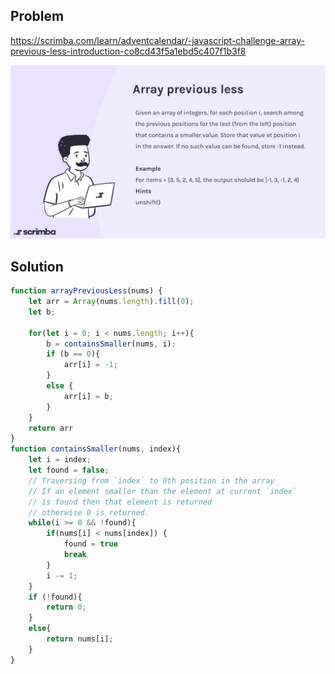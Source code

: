 ## Problem

https://scrimba.com/learn/adventcalendar/-javascript-challenge-array-previous-less-introduction-co8cd43f5a1ebd5c407f1b3f8

<img src="problem.JPG">

## Solution

```javascript
function arrayPreviousLess(nums) {
    let arr = Array(nums.length).fill(0);
    let b;
    
    for(let i = 0; i < nums.length; i++){
        b = containsSmaller(nums, i);
        if (b == 0){
            arr[i] = -1;
        }
        else {
            arr[i] = b;
        }
    }
    return arr
}
function containsSmaller(nums, index){
    let i = index;
    let found = false;
    // Traversing from `index` to 0th position in the array
    // If an element smaller than the element at current `index`
    // is found then that element is returned 
    // otherwise 0 is returned.
    while(i >= 0 && !found){
        if(nums[i] < nums[index]) {
            found = true
            break
        }
        i -= 1;
    }
    if (!found){
        return 0;
    }
    else{
        return nums[i];
    }
}
```